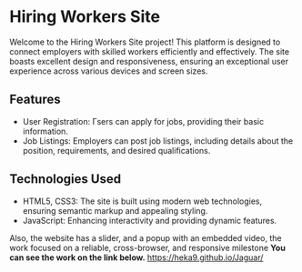 # Hiring Workers Site

Welcome to the Hiring Workers Site project! This platform is designed to connect employers with skilled workers efficiently and effectively. 
The site boasts excellent design and responsiveness, ensuring an exceptional user experience across various devices and screen sizes.

## Features
* User Registration: Гsers can apply for jobs, providing their basic information.
* Job Listings: Employers can post job listings, including details about the position, requirements, and desired qualifications.

## Technologies Used

* HTML5, CSS3: The site is built using modern web technologies, ensuring semantic markup and appealing styling.
* JavaScript: Enhancing interactivity and providing dynamic features.

Also, the website has a slider, and a popup with an embedded video, the work focused on a reliable, cross-browser, and responsive milestone
**You can see the work on the link below.**
https://heka9.github.io/Jaguar/
